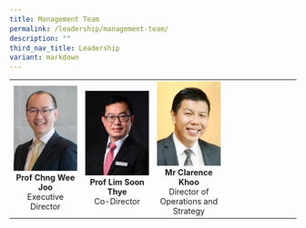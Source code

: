 ```yaml
---
title: Management Team
permalink: /leadership/management-team/
description: ""
third_nav_title: Leadership
variant: markdown
---
```

<table>
	<tbody>
		<tr>
			<td width="25%">
				<a href="/leaders/prof-chng-wee-joo/" target="_blank">
					<img src="/images/Leaders/prof%20chng%20wee%20joo.png">
				</a>
				<div align="center"><b>Prof Chng Wee Joo</b></div>
				<div align="center">Executive Director</div>
			</td>
			<td width="25%">
				<a href="/leaders/prof-lim-soon-thye/" target="_blank">
					<img src="/images/Leaders/prof%20lim%20soon%20thye.png">
				</a>
				<div align="center"><b>Prof Lim Soon Thye</b></div>
				<div align="center">Co-Director</div>
			</td>
			<td width="25%">
				<a href="/leaders/mr-clarence-khoo/" target="_blank">
					<img src="/images/Leaders/mr-clarence-khoo.png">
				</a>
				<div align="center"><b>Mr Clarence Khoo</b></div>
				<div align="center">Director of Operations and Strategy</div>
			</td>
			<td>
			</td>
	</tr>
	</tbody>
	
	
	
</table>




